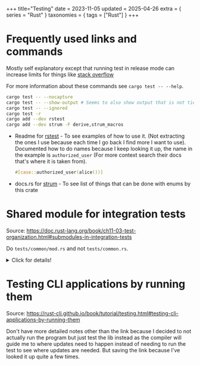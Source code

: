 +++
title="Testing"
date = 2023-11-05
updated = 2025-04-26
extra = { series = "Rust" }
taxonomies = { tags = ["Rust"] }
+++

# Frequently used links and commands

Mostly self explanatory except that running test in release mode can increase limits for things like [stack overflow](rust/stack_overflow.md#drop_can_cause_stack_overflow)

For more information about these commands see `cargo test -- --help`.

```sh
cargo test -- --nocapture
cargo test -- --show-output # Seems to also show output that is not tied to a specific test (so needed sometimes)
cargo test -- --ignored
cargo test -r
cargo add --dev rstest
cargo add --dev strum -F derive,strum_macros
```

- Readme for [rstest](https://github.com/la10736/rstest) - To see examples of how to use it. (Not extracting the ones I use because each time I go back I find more I want to use). Documented how to do names because I keep looking it up, the name in the example is `authorized_user` (For more context search their docs that's where it is taken from).
  ```rust
  #[case::authorized_user(alice())]
  ```
- docs.rs for [strum](https://docs.rs/strum/latest/strum/all.html) - To see list of things that can be done with enums by this crate

# Shared module for integration tests

Source: <https://doc.rust-lang.org/book/ch11-03-test-organization.html#submodules-in-integration-tests>

Do `tests/common/mod.rs` and not `tests/common.rs`.

<details>
  <summary>Click for details!</summary>

They mainly focus the extra 0 test cases that show in the output, and yes that's annoying but what annoyed me more was the warnings that functions are not used as each file is compiled separately.
So if warnings bother you too then you probably want to ensure you ensure you put it in `mod.rs`.

</details>

# Testing CLI applications by running them

Source: <https://rust-cli.github.io/book/tutorial/testing.html#testing-cli-applications-by-running-them>

Don't have more detailed notes other than the link because I decided to not actually run the program but just test the lib instead as the compiler will guide me to where updates need to happen instead of needing to run the test to see where updates are needed.
But saving the link because I've looked it up quite a few times.
